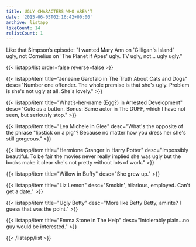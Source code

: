 ```yaml
---
title: UGLY CHARACTERS WHO AREN'T
date: '2015-06-05T02:16:42+00:00'
archive: listapp
likeCount: 14
relistCount: 1
---
```


Like that Simpson’s episode: "I wanted Mary Ann on 'Gilligan's Island' ugly, not Cornelius on 'The Planet if Apes' ugly. TV ugly, not... ugly ugly."

<!--more-->

{{< listapp/list order=false reverse=false >}}

   {{< listapp/item title="Jeneane Garofalo in The Truth About Cats and Dogs"
      desc="Number one offender. The whole premise is that she's ugly. Problem is she's not ugly at all. She's lovely." >}}

   {{< listapp/item title="What’s-her-name (Egg?) in Arrested Development"
      desc="Cute as a button. Bonus: Same actor in The DUFF, which I have not seen, but seriously stop." >}}

   {{< listapp/item title="Lea Michele in Glee"
      desc="What's the opposite of the phrase \"lipstick on a pig\"? Because no matter how you dress her she's still gorgeous." >}}

   {{< listapp/item title="Hermione Granger in Harry Potter"
      desc="Impossibly beautiful. To be fair the movies never really implied she was ugly but the books make it clear she's not pretty without lots of work." >}}

   {{< listapp/item title="Willow in Buffy"
      desc="She grew up." >}}

   {{< listapp/item title="Liz Lemon"
      desc="Smokin’, hilarious, employed. Can't get a date." >}}

   {{< listapp/item title="Ugly Betty"
      desc="More like Betty Betty, amirite? I guess that was the point." >}}

   {{< listapp/item title="Emma Stone in The Help"
      desc="Intolerably plain…no guy would be interested." >}}

{{< /listapp/list >}}
